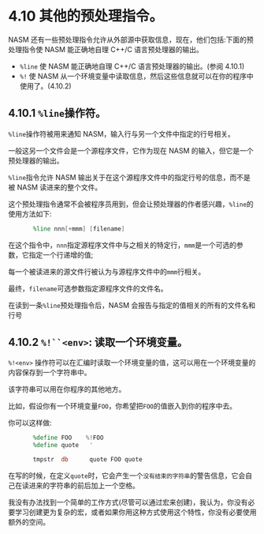 4.10 其他的预处理指令。
======

NASM 还有一些预处理指令允许从外部源中获取信息，现在，他们包括:下面的预处理指令使 NASM 能正确地自理 C++/C 语言预处理器的输出。

*  `%line` 使 NASM 能正确地自理 C++/C 语言预处理器的输出。(参阅 4.10.1)
*  `%!` 使 NASM 从一个环境变量中读取信息，然后这些信息就可以在你的程序中使用了。(4.10.2)

## 4.10.1 `%line`操作符。

`%line`操作符被用来通知 NASM，输入行与另一个文件中指定的行号相关。

一般这另一个文件会是一个源程序文件，它作为现在 NASM 的输入，但它是一个预处理器的输出。

`%line`指令允许 NASM 输出关于在这个源程序文件中的指定行号的信息，而不是被 NASM 读进来的整个文件。

这个预处理指令通常不会被程序员用到，但会让预处理器的作者感兴趣，`%line`的使用方法如下:

```nasm
       %line nnn[+mmm] [filename]
```

在这个指令中，`nnn`指定源程序文件中与之相关的特定行，`mmm`是一个可选的参数，它指定一个行递增的值;

每一个被读进来的源文件行被认为与源程序文件中的`mmm`行相关。

最终，`filename`可选参数指定源程序文件的文件名。

在读到一条`%line`预处理指令后，NASM 会报告与指定的值相关的所有的文件名和行号

## 4.10.2 `%!``<env>`: 读取一个环境变量。

`%!<env>` 操作符可以在汇编时读取一个环境变量的值，这可以用在一个环境变量的内容保存到一个字符串中。

该字符串可以用在你程序的其他地方。

比如，假设你有一个环境变量`FOO`，你希望把`FOO`的值嵌入到你的程序中去。

你可以这样做:

```nasm
       %define FOO    %!FOO 
       %define quote   ' 

       tmpstr  db      quote FOO quote
```

在写的时候，在定义`quote`时，它会产生一个`没有结束的字符串`的警告信息，它会自己在读进来的字符串的前后加上一个空格。

我没有办法找到一个简单的工作方式(尽管可以通过宏来创建)，我认为，你没有必要学习创建更为复杂的宏，或者如果你用这种方式使用这个特性，你没有必要使用额外的空间。